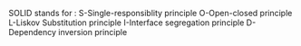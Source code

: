 SOLID stands for :
S-Single-responsiblity  principle
O-Open-closed principle
L-Liskov Substitution principle
I-Interface segregation principle
D-Dependency inversion  principle
